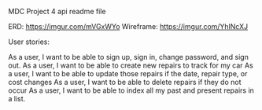 MDC Project 4 api readme file

ERD: https://imgur.com/mVGxWYo
Wireframe: https://imgur.com/YhlNcXJ

User stories:

As a user, I want to be able to sign up, sign in, change password, and sign out.
As a user, I want to be able to create new repairs to track for my car
As a user, I want to be able to update those repairs if the date, repair type, or cost changes
As a user, I want to be able to delete repairs if they do not occur
As a user, I want to be able to index all my past and present repairs in a list.
